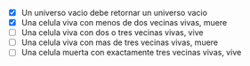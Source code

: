﻿- [x] Un universo vacio debe retornar un universo vacio
- [x] Una celula viva con menos de dos vecinas vivas, muere
- [ ] Una celula viva con dos o tres vecinas vivas, vive
- [ ] Una celula viva con mas de tres vecinas vivas, muere
- [ ] Una celula muerta con exactamente tres vecinas vivas, vive